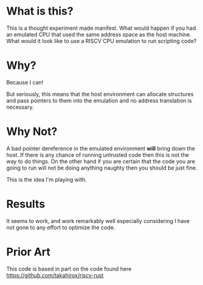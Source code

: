 What is this?
=============

This is a thought experiment made manifest. What would happen if you had an
emulated CPU that used the same address space as the host machine. What would it
look like to use a RISCV CPU emulation to run scripting code?

Why?
====

Because I can!

But seriously, this means that the host environment can allocate
structures and pass pointers to them into the emulation and no address
translation is necessary.

Why Not?
========

A bad pointer dereference in the emulated environment **will** bring down
the host. If there is any chance of running untrusted code then this is not 
the way to do things. On the other hand if you are certain that the code you 
are going to run will not be doing anything naughty then you should be just fine.

This is the idea I'm playing with.

Results
=======

It seems to work, and work remarkably well especially considering I have not
gone to any effort to optimize the code.

Prior Art
=========

This code is based in part on the code found here https://github.com/takahirox/riscv-rust
